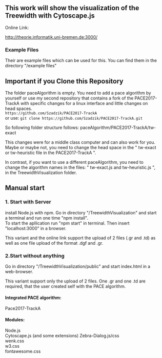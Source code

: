 ## This work will show the visualization of the Treewidth with Cytoscape.js  

Online Link:

http://theorie.informatik.uni-bremen.de:3000/

### Example Files
Their are example files which can be used for this. You can find them in the directory "/example files"

## Important if you Clone this Repository
The folder paceAlgorithm is empty.
You need to add a pace algorithm by yourself or use my second repository that 
contains a fork of the PACE2017-TrackA with specific changes for a linux interface
and little changes on head spaces.    
``` https://github.com/Szadzik/PACE2017-TrackA   ```  
or use: ``` git clone https://github.com/Szadzik/PACE2017-TrackA.git  ``` 

So following folder structure follows: paceAlgorithm/PACE2017-TrackA/tw-exact   

This changes were for a middle class computer and can also work for you.
Maybe or maybe not, you need to change the head space in the " tw-exact or tw-heuristic file in the PACE2017-TrackA ".

In contrast, if you want to use a different paceAlgorithm, you need to change the algorithm names in the files:
" tw-exact.js and tw-heuristic.js ", in the TreewidthVisualization folder.

## Manual start  
### 1. Start with Server 
install Node.js with npm. 
Go in directory  "/TreewidthVisualization" and start a terminal and run one time "npm install".  
To start the apllication run "npm start" in terminal. Then insert "localhost:3000" in a browser.  

This variant and the online link support the upload of 2 files (.gr and .td) as well as one file upload of the format .dgf and .gr.

### 2.Start without anything
Go in directory "/TreewidthVisualization/public" and start index.html in a web-browser.

This variant support only the upload of 2 files. One .gr and one .td are required, that the user created self with the PACE algorithm.

#### Integrated PACE algorithm:
Pace2017-TrackA   

#### Modules:
Node.js  
Cytoscape.js (and some extensions)
Zebra-Dialog.js/css    
wenk.css  
w3.css  
fontawesome.css

